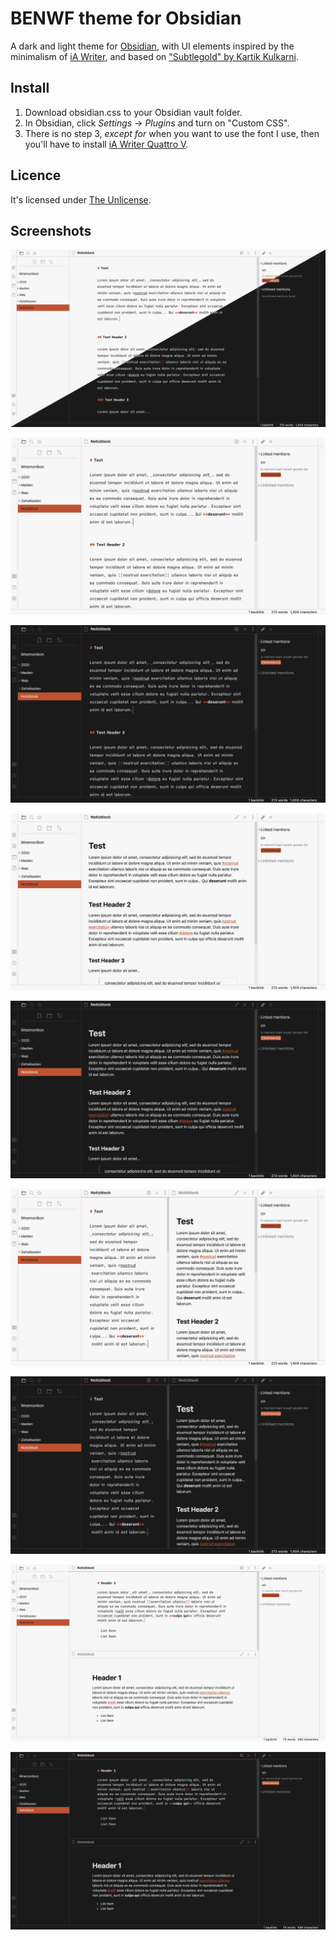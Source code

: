 # BENWF theme for Obsidian

A dark and light theme for [Obsidian](https://obsidian.md), with UI elements inspired by the minimalism of [iA Writer](https://ia.net/writer), and based on ["Subtlegold" by Kartik Kulkarni](https://github.com/kartik-karz/subtlegold-obsidian).


## Install

1. Download obsidian.css to your Obsidian vault folder.
2. In Obsidian, click _Settings_ → _Plugins_ and turn on "Custom CSS".
3. There is no step 3, _except for_ when you want to use the font I use, then you'll have to install [iA Writer Quattro V](https://github.com/iaolo/iA-Fonts).


## Licence

It's licensed under [The Unlicense](./LICENSE).


## Screenshots

![obsidian-benwf-1.png](./obsidian-benwf-0.png)

![obsidian-benwf-1.png](./obsidian-benwf-1.png)

![obsidian-benwf-2.png](./obsidian-benwf-2.png)

![obsidian-benwf-3.png](./obsidian-benwf-3.png)

![obsidian-benwf-4.png](./obsidian-benwf-4.png)

![obsidian-benwf-5.png](./obsidian-benwf-5.png)

![obsidian-benwf-6.png](./obsidian-benwf-6.png)

![obsidian-benwf-7.png](./obsidian-benwf-7.png)

![obsidian-benwf-7.png](./obsidian-benwf-8.png)
